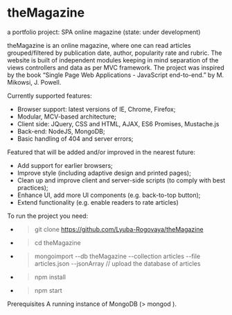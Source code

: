 # theMagazine
a portfolio project: SPA  online magazine (state: under development)

theMagazine is an online magazine, where one can read articles grouped/filtered by publication date, author, popularity rate and rubric. The website is built of independent modules keeping in mind separation of the views controllers and data as per MVC framework. The project was inspired by the book “Single Page Web Applications - JavaScript end-to-end.” by M. Mikowsi, J. Powell.

Currently supported features: 
- Browser support: latest versions of IE, Chrome, Firefox;
- Modular, MCV-based architecture;
- Client side: JQuery, CSS and HTML, AJAX, ES6 Promises, Mustache.js
- Back-end: NodeJS, MongoDB;
- Basic handling of 404 and server errors;

Featured that will be added and/or improved in the nearest future:
- Add support for earlier browsers;
- Improve style (including adaptive design and printed pages);
- Clean up and improve client and server-side scripts (to comply with best practices);
- Enhance UI, add more UI components (e.g. back-to-top button);
- Extend functionality (e.g. enable readers to rate articles)

To run the project you need: 
- > git clone https://github.com/Lyuba-Rogovaya/theMagazine
- > cd theMagazine
- > mongoimport --db theMagazine --collection articles --file articles.json --jsonArray // upload the database of articles
- > npm install
- > npm start

Prerequisites
A running instance of MongoDB (> mongod ).

